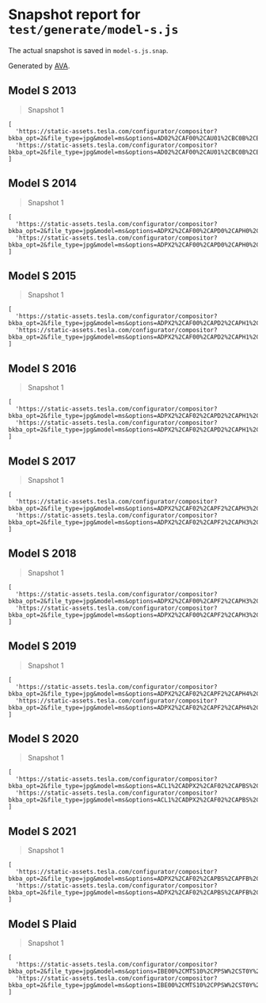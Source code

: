 # Snapshot report for `test/generate/model-s.js`

The actual snapshot is saved in `model-s.js.snap`.

Generated by [AVA](https://avajs.dev).

## Model S 2013

> Snapshot 1

    [
      'https://static-assets.tesla.com/configurator/compositor?bkba_opt=2&file_type=jpg&model=ms&options=AD02%2CAF00%2CAU01%2CBC0B%2CBP00%2CBR00%2CBT60%2CCH01%2CCW00%2CDA00%2CDRLH%2CDV2W%2CFG00%2CHP00%2CIDPB%2CIPBT%2CIX00%2CLP00%2CMDLS%2CPA00%2CPF00%2CPK01%2CPMSS%2CPS01%2CREEU%2CRFBC%2CSC01%2CSP01%2CSU01%2CTM00%2CTP01%2CTR00%2CUTMF%2CWT19%2CX001%2CX003%2CX007%2CX011%2CX013%2CX020%2CX025&size=800&view=STUD_3QTR',
      'https://static-assets.tesla.com/configurator/compositor?bkba_opt=2&file_type=jpg&model=ms&options=AD02%2CAF00%2CAU01%2CBC0B%2CBP00%2CBR00%2CBT60%2CCH01%2CCW00%2CDA00%2CDRLH%2CDV2W%2CFG00%2CHP00%2CIDPB%2CIPBT%2CIX00%2CLP00%2CMDLS%2CPA00%2CPF00%2CPK01%2CPMSS%2CPS01%2CREEU%2CRFBC%2CSC01%2CSP01%2CSU01%2CTM00%2CTP01%2CTR00%2CUTMF%2CWT19%2CX001%2CX003%2CX007%2CX011%2CX013%2CX020%2CX025&size=800&view=STUD_SEAT',
    ]

## Model S 2014

> Snapshot 1

    [
      'https://static-assets.tesla.com/configurator/compositor?bkba_opt=2&file_type=jpg&model=ms&options=ADPX2%2CAF00%2CAPD0%2CAPH0%2CAU00%2CBC0B%2CBP00%2CBR05%2CBS00%2CBT85%2CCH01%2CCOBE%2CCW00%2CDA00%2CDRLH%2CDV2W%2CEUSB%2CFG01%2CIDLW%2CIPMT%2CIX00%2CLP00%2CLT1T%2CMDLS%2CME02%2CMT85R%2CPA00%2CPF00%2CPK01%2CPMMB%2CPS00%2CREEU%2CRFPO%2CS02T%2CSC04%2CSP00%2CSU01%2CTM00%2CTP01%2CTR00%2CUTMF%2CWT19%2CX001%2CX003%2CX007%2CX011%2CX014%2CX021%2CX025%2CX027%2CX028%2CX031%2CX037%2CYF00&size=800&view=STUD_3QTR',
      'https://static-assets.tesla.com/configurator/compositor?bkba_opt=2&file_type=jpg&model=ms&options=ADPX2%2CAF00%2CAPD0%2CAPH0%2CAU00%2CBC0B%2CBP00%2CBR05%2CBS00%2CBT85%2CCH01%2CCOBE%2CCW00%2CDA00%2CDRLH%2CDV2W%2CEUSB%2CFG01%2CIDLW%2CIPMT%2CIX00%2CLP00%2CLT1T%2CMDLS%2CME02%2CMT85R%2CPA00%2CPF00%2CPK01%2CPMMB%2CPS00%2CREEU%2CRFPO%2CS02T%2CSC04%2CSP00%2CSU01%2CTM00%2CTP01%2CTR00%2CUTMF%2CWT19%2CX001%2CX003%2CX007%2CX011%2CX014%2CX021%2CX025%2CX027%2CX028%2CX031%2CX037%2CYF00&size=800&view=STUD_SEAT',
    ]

## Model S 2015

> Snapshot 1

    [
      'https://static-assets.tesla.com/configurator/compositor?bkba_opt=2&file_type=jpg&model=ms&options=ADPX2%2CAF00%2CAPD2%2CAPH1%2CAU01%2CBC0R%2CBP01%2CBR01%2CBS00%2CBTX4%2CCH00%2CCOFR%2CCPF1%2CCW02%2CDA02%2CDCF0%2CDRLH%2CDSH7%2CDV4W%2CFG02%2CIDCF%2CIX01%2CLP01%2CMDLS%2CME02%2CMT90L%2CPA00%2CPF01%2CPI01%2CPK00%2CPPSW%2CPS01%2CPX00%2CPX4D%2CQNEB%2CREEU%2CRFBC%2CSC04%2CSP01%2CSR01%2CSU01%2CTM00%2CTP03%2CTR00%2CUTAB%2CWTSG%2CX001%2CX003%2CX007%2CX011%2CX014%2CX019%2CX024%2CX027%2CX028%2CX031%2CX037%2CX039%2CYF00&size=800&view=STUD_3QTR',
      'https://static-assets.tesla.com/configurator/compositor?bkba_opt=2&file_type=jpg&model=ms&options=ADPX2%2CAF00%2CAPD2%2CAPH1%2CAU01%2CBC0R%2CBP01%2CBR01%2CBS00%2CBTX4%2CCH00%2CCOFR%2CCPF1%2CCW02%2CDA02%2CDCF0%2CDRLH%2CDSH7%2CDV4W%2CFG02%2CIDCF%2CIX01%2CLP01%2CMDLS%2CME02%2CMT90L%2CPA00%2CPF01%2CPI01%2CPK00%2CPPSW%2CPS01%2CPX00%2CPX4D%2CQNEB%2CREEU%2CRFBC%2CSC04%2CSP01%2CSR01%2CSU01%2CTM00%2CTP03%2CTR00%2CUTAB%2CWTSG%2CX001%2CX003%2CX007%2CX011%2CX014%2CX019%2CX024%2CX027%2CX028%2CX031%2CX037%2CX039%2CYF00&size=800&view=STUD_SEAT',
    ]

## Model S 2016

> Snapshot 1

    [
      'https://static-assets.tesla.com/configurator/compositor?bkba_opt=2&file_type=jpg&model=ms&options=ADPX2%2CAF02%2CAPD2%2CAPH1%2CAU00%2CBC0B%2CBP00%2CBR00%2CBS00%2CBTX4%2CCF01%2CCH04%2CCODE%2CCPF1%2CCW00%2CDA02%2CDCF0%2CDRLH%2CDSH7%2CDV4W%2CFG02%2CIDCF%2CIX01%2CLP01%2CMDLS%2CME02%2CMI01%2CMT90A%2CPA00%2CPF00%2CPI01%2CPK00%2CPPMR%2CPS01%2CPX00%2CQNEB%2CREEU%2CRFP2%2CSC04%2CSP01%2CSR01%2CSU01%2CTM00%2CTP03%2CTR00%2CUTAB%2CWTAS%2CX001%2CX003%2CX007%2CX011%2CX014%2CX021%2CX025%2CX027%2CX028%2CX031%2CX037%2CX039%2CYF01&size=800&view=STUD_3QTR',
      'https://static-assets.tesla.com/configurator/compositor?bkba_opt=2&file_type=jpg&model=ms&options=ADPX2%2CAF02%2CAPD2%2CAPH1%2CAU00%2CBC0B%2CBP00%2CBR00%2CBS00%2CBTX4%2CCF01%2CCH04%2CCODE%2CCPF1%2CCW00%2CDA02%2CDCF0%2CDRLH%2CDSH7%2CDV4W%2CFG02%2CIDCF%2CIX01%2CLP01%2CMDLS%2CME02%2CMI01%2CMT90A%2CPA00%2CPF00%2CPI01%2CPK00%2CPPMR%2CPS01%2CPX00%2CQNEB%2CREEU%2CRFP2%2CSC04%2CSP01%2CSR01%2CSU01%2CTM00%2CTP03%2CTR00%2CUTAB%2CWTAS%2CX001%2CX003%2CX007%2CX011%2CX014%2CX021%2CX025%2CX027%2CX028%2CX031%2CX037%2CX039%2CYF01&size=800&view=STUD_SEAT_ALTA',
    ]

## Model S 2017

> Snapshot 1

    [
      'https://static-assets.tesla.com/configurator/compositor?bkba_opt=2&file_type=jpg&model=ms&options=ADPX2%2CAF02%2CAPF2%2CAPH3%2CAPPF%2CAU01%2CBCMB%2CBP02%2CBR00%2CBS00%2CBTX6%2CCF00%2CCH04%2CCOFR%2CCPF1%2CCW02%2CDCF0%2CDRLH%2CDSH5%2CDU00%2CDV4W%2CFG02%2CFMP6%2CFR04%2CIDBO%2CINBPP%2CIX00%2CLP01%2CMDLS%2CME02%2CMI01%2CMT10A%2CPF00%2CPI01%2CPK00%2CPPSW%2CPS01%2CPX00%2CQTPP%2CREEU%2CRFP2%2CS32P%2CSC04%2CSP01%2CSR07%2CSU01%2CTM00%2CTR00%2CUTSB%2CWTAS%2CX001%2CX003%2CX007%2CX011%2CX014%2CX021%2CX025%2CX027%2CX028%2CX031%2CX037%2CX039%2CX043%2CYFCC&size=800&view=STUD_3QTR',
      'https://static-assets.tesla.com/configurator/compositor?bkba_opt=2&file_type=jpg&model=ms&options=ADPX2%2CAF02%2CAPF2%2CAPH3%2CAPPF%2CAU01%2CBCMB%2CBP02%2CBR00%2CBS00%2CBTX6%2CCF00%2CCH04%2CCOFR%2CCPF1%2CCW02%2CDCF0%2CDRLH%2CDSH5%2CDU00%2CDV4W%2CFG02%2CFMP6%2CFR04%2CIDBO%2CINBPP%2CIX00%2CLP01%2CMDLS%2CME02%2CMI01%2CMT10A%2CPF00%2CPI01%2CPK00%2CPPSW%2CPS01%2CPX00%2CQTPP%2CREEU%2CRFP2%2CS32P%2CSC04%2CSP01%2CSR07%2CSU01%2CTM00%2CTR00%2CUTSB%2CWTAS%2CX001%2CX003%2CX007%2CX011%2CX014%2CX021%2CX025%2CX027%2CX028%2CX031%2CX037%2CX039%2CX043%2CYFCC&size=800&view=STUD_SEAT_ALTA',
    ]

## Model S 2018

> Snapshot 1

    [
      'https://static-assets.tesla.com/configurator/compositor?bkba_opt=2&file_type=jpg&model=ms&options=ADPX2%2CAF00%2CAPF2%2CAPH3%2CAPPF%2CAU00%2CBCMB%2CBP02%2CBR00%2CBS00%2CBTX6%2CCF00%2CCH04%2CCOFR%2CCPF1%2CCW00%2CDCF0%2CDRLH%2CDSHG%2CDU00%2CDV4W%2CFG02%2CFMP6%2CFR04%2CIDBO%2CINLFP%2CIX00%2CLP01%2CMDLS%2CME02%2CMI03%2CMT10A%2CPF00%2CPI00%2CPK00%2CPMNG%2CPS01%2CPX00%2CQTFP%2CREEU%2CRFP2%2CSC04%2CSP01%2CSR07%2CSU01%2CTIM3%2CTM00%2CTR00%2CUTZW%2CWTAS%2CX001%2CX003%2CX007%2CX011%2CX014%2CX021%2CX025%2CX027%2CX028%2CX031%2CX037%2CX039%2CX043%2CYFCC&size=800&view=STUD_3QTR',
      'https://static-assets.tesla.com/configurator/compositor?bkba_opt=2&file_type=jpg&model=ms&options=ADPX2%2CAF00%2CAPF2%2CAPH3%2CAPPF%2CAU00%2CBCMB%2CBP02%2CBR00%2CBS00%2CBTX6%2CCF00%2CCH04%2CCOFR%2CCPF1%2CCW00%2CDCF0%2CDRLH%2CDSHG%2CDU00%2CDV4W%2CFG02%2CFMP6%2CFR04%2CIDBO%2CINLFP%2CIX00%2CLP01%2CMDLS%2CME02%2CMI03%2CMT10A%2CPF00%2CPI00%2CPK00%2CPMNG%2CPS01%2CPX00%2CQTFP%2CREEU%2CRFP2%2CSC04%2CSP01%2CSR07%2CSU01%2CTIM3%2CTM00%2CTR00%2CUTZW%2CWTAS%2CX001%2CX003%2CX007%2CX011%2CX014%2CX021%2CX025%2CX027%2CX028%2CX031%2CX037%2CX039%2CX043%2CYFCC&size=800&view=STUD_SEAT_ALTA',
    ]

## Model S 2019

> Snapshot 1

    [
      'https://static-assets.tesla.com/configurator/compositor?bkba_opt=2&file_type=jpg&model=ms&options=ADPX2%2CAF02%2CAPF2%2CAPH4%2CAPPF%2CAU01%2CBC0R%2CBP01%2CBR00%2CBS00%2CBTX6%2CCF00%2CCH09%2CCOFR%2CCPF0%2CCW02%2CDCF0%2CDRLH%2CDSHG%2CDV4W%2CFG02%2CFMP6%2CFR04%2CIDCF%2CIX00%2CLP01%2CMDLS%2CME02%2CMI04%2CMT10L%2CPF01%2CPI01%2CPK00%2CPPMR%2CPS01%2CPX00%2CPX6D%2CQTFP%2CREEU%2CRFFR%2CSC04%2CSP01%2CSR07%2CSU03%2CTM00%2CTR00%2CUTSB%2CWTTC%2CX001%2CX003%2CX007%2CX011%2CX014%2CX019%2CX024%2CX027%2CX028%2CX031%2CX037%2CX039%2CX043%2CYFCC&size=800&view=STUD_3QTR',
      'https://static-assets.tesla.com/configurator/compositor?bkba_opt=2&file_type=jpg&model=ms&options=ADPX2%2CAF02%2CAPF2%2CAPH4%2CAPPF%2CAU01%2CBC0R%2CBP01%2CBR00%2CBS00%2CBTX6%2CCF00%2CCH09%2CCOFR%2CCPF0%2CCW02%2CDCF0%2CDRLH%2CDSHG%2CDV4W%2CFG02%2CFMP6%2CFR04%2CIDCF%2CIX00%2CLP01%2CMDLS%2CME02%2CMI04%2CMT10L%2CPF01%2CPI01%2CPK00%2CPPMR%2CPS01%2CPX00%2CPX6D%2CQTFP%2CREEU%2CRFFR%2CSC04%2CSP01%2CSR07%2CSU03%2CTM00%2CTR00%2CUTSB%2CWTTC%2CX001%2CX003%2CX007%2CX011%2CX014%2CX019%2CX024%2CX027%2CX028%2CX031%2CX037%2CX039%2CX043%2CYFCC&size=800&view=STUD_SEAT_ALTA',
    ]

## Model S 2020

> Snapshot 1

    [
      'https://static-assets.tesla.com/configurator/compositor?bkba_opt=2&file_type=jpg&model=ms&options=ACL1%2CADPX2%2CAF02%2CAPBS%2CAPFB%2CAPH4%2CAU01%2CBP01%2CBR00%2CBS00%2CBTX9%2CCDM0%2CCF00%2CCH09%2CCOAT%2CCPF1%2CCW02%2CDCF2%2CDRLH%2CDSHG%2CDV4W%2CEUSB%2CFBBR%2CFDU2%2CFG02%2CFMP6%2CFR05%2CGLTL%2CHP00%2CIDCF%2CINBC3P%2CLLP2%2CLP01%2CLT6P%2CMDLS%2CME02%2CMI04%2CMTS06%2CPF01%2CPI01%2CPK00%2CPMNG%2CPP01%2CPS01%2CPX6D%2CRBMR%2CRDU2%2CREEU%2CRFFR%2CS42P%2CSC04%2CSP01%2CSR07%2CST01%2CSU03%2CTD00%2CTIM9%2CTM00%2CTR00%2CUTSB%2CWR02%2CWTAS%2CX001%2CX003%2CX007%2CX011%2CX014%2CX019%2CX024%2CX027%2CX028%2CX031%2CX037%2CX039%2CX043%2CYFCC%2CZINV&size=800&view=STUD_3QTR_V2',
      'https://static-assets.tesla.com/configurator/compositor?bkba_opt=2&file_type=jpg&model=ms&options=ACL1%2CADPX2%2CAF02%2CAPBS%2CAPFB%2CAPH4%2CAU01%2CBP01%2CBR00%2CBS00%2CBTX9%2CCDM0%2CCF00%2CCH09%2CCOAT%2CCPF1%2CCW02%2CDCF2%2CDRLH%2CDSHG%2CDV4W%2CEUSB%2CFBBR%2CFDU2%2CFG02%2CFMP6%2CFR05%2CGLTL%2CHP00%2CIDCF%2CINBC3P%2CLLP2%2CLP01%2CLT6P%2CMDLS%2CME02%2CMI04%2CMTS06%2CPF01%2CPI01%2CPK00%2CPMNG%2CPP01%2CPS01%2CPX6D%2CRBMR%2CRDU2%2CREEU%2CRFFR%2CS42P%2CSC04%2CSP01%2CSR07%2CST01%2CSU03%2CTD00%2CTIM9%2CTM00%2CTR00%2CUTSB%2CWR02%2CWTAS%2CX001%2CX003%2CX007%2CX011%2CX014%2CX019%2CX024%2CX027%2CX028%2CX031%2CX037%2CX039%2CX043%2CYFCC%2CZINV&size=800&view=STUD_SEAT_V2',
    ]

## Model S 2021

> Snapshot 1

    [
      'https://static-assets.tesla.com/configurator/compositor?bkba_opt=2&file_type=jpg&model=ms&options=ADPX2%2CAF02%2CAPBS%2CAPFB%2CAPH4%2CAU01%2CBP02%2CBR00%2CBS00%2CBTXA%2CCDM0%2CCF00%2CCH09%2CCOIE%2CCPF1%2CCW02%2CDCF2%2CDRRH%2CDSHG%2CDV4W%2CEUSB%2CFBBB%2CFDU2%2CFG02%2CFMP6%2CFR05%2CGLTL%2CHP00%2CIDBA%2CINB3W%2CLLP2%2CLP01%2CLT5W%2CMDLS%2CME01%2CMI04%2CMTS07%2CPF00%2CPI01%2CPK00%2CPMNG%2CPP01%2CPS01%2CPWS0%2CRBMB%2CRDU4%2CREEU%2CRFFR%2CS42W%2CSC04%2CSP01%2CSR07%2CST01%2CSU03%2CTD00%2CTIC6%2CTM00%2CTR00%2CUTSB%2CWR02%2CWTTC%2CX001%2CX003%2CX007%2CX011%2CX014%2CX021%2CX025%2CX027%2CX028%2CX031%2CX037%2CX039%2CX043%2CYFCC%2CZINV&size=800&view=STUD_3QTR_V2',
      'https://static-assets.tesla.com/configurator/compositor?bkba_opt=2&file_type=jpg&model=ms&options=ADPX2%2CAF02%2CAPBS%2CAPFB%2CAPH4%2CAU01%2CBP02%2CBR00%2CBS00%2CBTXA%2CCDM0%2CCF00%2CCH09%2CCOIE%2CCPF1%2CCW02%2CDCF2%2CDRRH%2CDSHG%2CDV4W%2CEUSB%2CFBBB%2CFDU2%2CFG02%2CFMP6%2CFR05%2CGLTL%2CHP00%2CIDBA%2CINB3W%2CLLP2%2CLP01%2CLT5W%2CMDLS%2CME01%2CMI04%2CMTS07%2CPF00%2CPI01%2CPK00%2CPMNG%2CPP01%2CPS01%2CPWS0%2CRBMB%2CRDU4%2CREEU%2CRFFR%2CS42W%2CSC04%2CSP01%2CSR07%2CST01%2CSU03%2CTD00%2CTIC6%2CTM00%2CTR00%2CUTSB%2CWR02%2CWTTC%2CX001%2CX003%2CX007%2CX011%2CX014%2CX021%2CX025%2CX027%2CX028%2CX031%2CX037%2CX039%2CX043%2CYFCC%2CZINV&size=800&view=STUD_SEAT_V2',
    ]

## Model S Plaid

> Snapshot 1

    [
      'https://static-assets.tesla.com/configurator/compositor?bkba_opt=2&file_type=jpg&model=ms&options=IBE00%2CMTS10%2CPPSW%2CST0Y%2CWS90&size=800&view=STUD_3QTR_V2',
      'https://static-assets.tesla.com/configurator/compositor?bkba_opt=2&file_type=jpg&model=ms&options=IBE00%2CMTS10%2CPPSW%2CST0Y%2CWS90&size=800&view=STUD_SEAT_V2',
    ]
